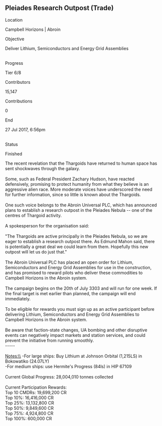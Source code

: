 ## Pleiades Research Outpost (Trade)

Location

Campbell Horizons \| Abroin

Objective

Deliver Lithium, Semiconductors and Energy Grid Assemblies

\
Progress

Tier 6/8

Contributors

15,147

Contributions

0

End

27 Jul 2017, 6:56pm

\
Status

Finished

The recent revelation that the Thargoids have returned to human space
has sent shockwaves through the galaxy.\
\
Some, such as Federal President Zachary Hudson, have reacted
defensively, promising to protect humanity from what they believe is an
aggressive alien race. More moderate voices have underscored the need
for further information, since so little is known about the Thargoids.\
\
One such voice belongs to the Abroin Universal PLC, which has announced
plans to establish a research outpost in the Pleiades Nebula -- one of
the centres of Thargoid activity.\
\
A spokesperson for the organisation said:\
\
"The Thargoids are active principally in the Pleiades Nebula, so we are
eager to establish a research outpost there. As Edmund Mahon said, there
is potentially a great deal we could learn from them. Hopefully this new
outpost will let us do just that."\
\
The Abroin Universal PLC has placed an open order for Lithium,
Semiconductors and Energy Grid Assemblies for use in the construction,
and has promised to reward pilots who deliver these commodities to
Campbell Horizons in the Abroin system.\
\
The campaign begins on the 20th of July 3303 and will run for one week.
If the final target is met earlier than planned, the campaign will end
immediately.\
\
To be eligible for rewards you must sign up as an active participant
before delivering Lithium, Semiconductors and Energy Grid Assemblies to
Campbell Horizons in the Abroin system.\
\
Be aware that faction-state changes, UA bombing and other disruptive
events can negatively impact markets and station services, and could
prevent the initiative from running smoothly.\
-----\
\
[Notes:\\\\](Notes:\\) -For large ships: Buy Lithium at Johnson Orbital
(1,215LS) in Bokowatiko (24.07LY)\
-For medium ships: use Hermite\'s Progress (84ls) in HIP 67109\
\
Current Global Progress: 28,004,010 tonnes collected\
\
Current Participation Rewards:\
Top 10 CMDRs: 19,699,200 CR\
Top 10%: 16,416,000 CR\
Top 25%: 13,132,800 CR\
Top 50%: 9,849,600 CR\
Top 75%: 4,924,800 CR\
Top 100%: 600,000 CR
